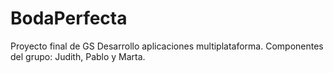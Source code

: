 # BodaPerfecta
Proyecto final de GS Desarrollo aplicaciones multiplataforma. Componentes del grupo: Judith, Pablo y Marta.

